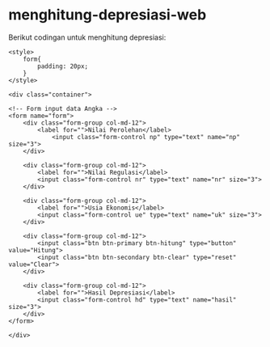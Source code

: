 # menghitung-depresiasi-web

Berikut codingan untuk menghitung depresiasi:

<!DOCTYPE html>
<html lang="en">
<head>
 <meta charset="UTF-8">
 <title>Laporan MDPLP</title>
 <link rel="stylesheet" href="https://maxcdn.bootstrapcdn.com/bootstrap/4.0.0/css/bootstrap.min.css" integrity="sha384-Gn5384xqQ1aoWXA+058RXPxPg6fy4IWvTNh0E263XmFcJlSAwiGgFAW/dAiS6JXm" crossorigin="anonymous">

    <style>
        form{
            padding: 20px;
        }
    </style>
</head>

<body>

    <div class="container">
        
    <!-- Form input data Angka -->
    <form name="form">
        <div class="form-group col-md-12">
            <label for="">Nilai Perolehan</label>
                <input class="form-control np" type="text" name="np" size="3">
        </div>

        <div class="form-group col-md-12">
            <label for="">Nilai Regulasi</label>        
            <input class="form-control nr" type="text" name="nr" size="3">
        </div>

        <div class="form-group col-md-12">
            <label for="">Usia Ekonomis</label>        
            <input class="form-control ue" type="text" name="uk" size="3">
        </div>
        
        <div class="form-group col-md-12">
            <input class="btn btn-primary btn-hitung" type="button"  value="Hitung">
            <input class="btn btn-secondary btn-clear" type="reset"   value="Clear">
        </div>

        <div class="form-group col-md-12">
            <label for="">Hasil Depresiasi</label>        
            <input class="form-control hd" type="text" name="hasil" size="3">
        </div>
    </form>
    
    </div>

  <!-- <span>Nilai Perolehan</span>
  <input type="text" name="angka1" size="3">
  <span>Nilai regulasi</span>
  <input type="text" name="angka2" size="3"><br> <br>
  <span>Usia Ekonomis</span>
  <input type="text" name="angka3" size="3"><br> <br>
  <span>Hasil Depresiasi</span>
  <input type="text" name="hasil" size="6" value=""><br>  -->


<!-- javascript -->
<script src="https://code.jquery.com/jquery-3.2.1.slim.min.js" integrity="sha384-KJ3o2DKtIkvYIK3UENzmM7KCkRr/rE9/Qpg6aAZGJwFDMVNA/GpGFF93hXpG5KkN" crossorigin="anonymous"></script>
<script src="https://cdnjs.cloudflare.com/ajax/libs/popper.js/1.12.9/umd/popper.min.js" integrity="sha384-ApNbgh9B+Y1QKtv3Rn7W3mgPxhU9K/ScQsAP7hUibX39j7fakFPskvXusvfa0b4Q" crossorigin="anonymous"></script>
<script src="https://maxcdn.bootstrapcdn.com/bootstrap/4.0.0/js/bootstrap.min.js" integrity="sha384-JZR6Spejh4U02d8jOt6vLEHfe/JQGiRRSQQxSfFWpi1MquVdAyjUar5+76PVCmYl" crossorigin="anonymous"></script>
 <script>
     $(document).ready(function(){
        // $('input').keyup(function(event) {

        //     // skip for arrow keys
        //     if(event.which >= 37 && event.which <= 40) return;

        //     // format number
        //     $(this).val(function(index, value) {
        //     return value
        //     .replace(/\D/g, "")
        //     .replace(/\B(?=(\d{3})+(?!\d))/g, ".")
        //     ;
        //     });
        // });

        function cek(){
            if (form.np.value == "" || form.nr.value == "" || form.uk.value== "") {
                alert("Angka Kosong");
                exit()
            }
        }

        function hitung(){
            cek();
            var nilai_perolehan = $(".np").val()
            var nilai_regulasi = $(".nr").val()
            var usia_ekonomis = $(".ue").val()

            console.log(nilai_perolehan+ " "+nilai_regulasi)

            var hasil_depresiasi = (nilai_perolehan - nilai_regulasi) / usia_ekonomis

            if(hasil_depresiasi){
                $(".hd").val(hasil_depresiasi)
            }
        }

        $('.btn-hitung').on('click',function(){
            hitung()
        })

     })
 </script>
</body>
</html>
